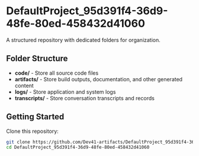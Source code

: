 # DefaultProject_95d391f4-36d9-48fe-80ed-458432d41060
A structured repository with dedicated folders for organization.

## Folder Structure

- **code/** - Store all source code files
- **artifacts/** - Store build outputs, documentation, and other generated content
- **logs/** - Store application and system logs
- **transcripts/** - Store conversation transcripts and records

## Getting Started

Clone this repository:
```bash
git clone https://github.com/Dev41-artifacts/DefaultProject_95d391f4-36d9-48fe-80ed-458432d41060
cd DefaultProject_95d391f4-36d9-48fe-80ed-458432d41060
```
